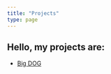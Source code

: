 ```yaml
---
title: "Projects"
type: page
---
```


## Hello, my projects are:

- [Big DOG](/projects/My_First_Project.md/)
